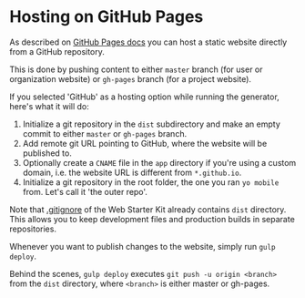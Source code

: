 # Hosting on GitHub Pages

As described on [GitHub Pages docs](https://pages.github.com/) you can host
a static website directly from a GitHub repository.

This is done by pushing content to either `master` branch (for user or 
organization website) or `gh-pages` branch (for a project website).

If you selected 'GitHub' as a hosting option while running the generator,
here's what it will do:

1. Initialize a git repository in the `dist` subdirectory and make
   an empty commit to either `master` or `gh-pages` branch.
2. Add remote git URL pointing to GitHub, where the website will be published to.
3. Optionally create a `CNAME` file in the `app` directory if you're using
   a custom domain, i.e. the website URL is different from `*.github.io`.
4. Initialize a git repository in the root folder, 
   the one you ran `yo mobile` from. Let's call it 'the outer repo'.

Note that [.gitignore](https://github.com/google/web-starter-kit/blob/master/.gitignore)
of the Web Starter Kit already contains `dist` directory. This allows you
to keep development files and production builds in separate repositories.

Whenever you want to publish changes to the website, simply run `gulp deploy`.

Behind the scenes, `gulp deploy` executes `git push -u origin <branch>`
from the `dist` directory, where `<branch>` is either master or gh-pages.
